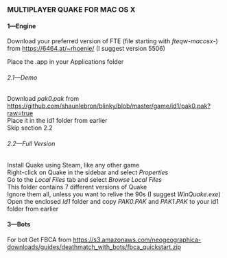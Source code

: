 ### MULTIPLAYER QUAKE FOR MAC OS X
#### 1—Engine
Download your preferred version of FTE (file starting with *fteqw-macosx-*) from <https://6464.at/~rhoenie/>
(I suggest version 5506)

Place the .app in your Applications folder

###### 2.1—Demo
Download *pak0.pak* from <https://github.com/shaunlebron/blinky/blob/master/game/id1/pak0.pak?raw=true>  
Place it in the id1 folder from earlier  
Skip section 2.2  

###### 2.2—Full Version
Install Quake using Steam, like any other game  
Right-click on Quake in the sidebar and select *Properties*  
Go to the *Local Files* tab and select *Browse Local Files*  
This folder contains 7 different versions of Quake  
Ignore them all, unless you want to relive the 90s (I suggest *WinQuake.exe*)  
Open the enclosed *Id1* folder and copy *PAK0.PAK* and *PAK1.PAK* to your id1 folder from earlier  

#### 3—Bots
For bot
Get FBCA from <https://s3.amazonaws.com/neogeographica-downloads/guides/deathmatch_with_bots/fbca_quickstart.zip>
